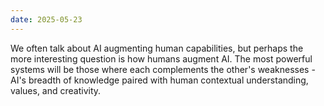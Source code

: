 ```yaml
---
date: 2025-05-23
---
```


We often talk about AI augmenting human capabilities, but perhaps the more interesting question is how humans augment AI. The most powerful systems will be those where each complements the other's weaknesses - AI's breadth of knowledge paired with human contextual understanding, values, and creativity.